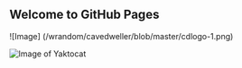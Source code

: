 ## Welcome to GitHub Pages


![Image]
(/wrandom/cavedweller/blob/master/cdlogo-1.png)

![Image of Yaktocat](https://octodex.github.com/images/yaktocat.png)
